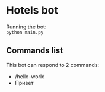 # Hotels bot

Running the bot:  
`python main.py`

## Commands list
This bot can respond to 2 commands:
* /hello-world  
* Привет
